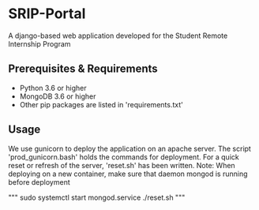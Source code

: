 # SRIP-Portal
A django-based web application developed for the Student Remote Internship Program

## Prerequisites & Requirements
* Python 3.6 or higher
* MongoDB 3.6 or higher
* Other pip packages are listed in 'requirements.txt'

## Usage
We use gunicorn to deploy the application on an apache server.
The script 'prod_gunicorn.bash' holds the commands for deployment. For a quick reset or refresh of the server, 'reset.sh' has been written.
Note: When deploying on a new container, make sure that daemon mongod is running before deployment

"""
sudo systemctl start mongod.service
./reset.sh
"""



